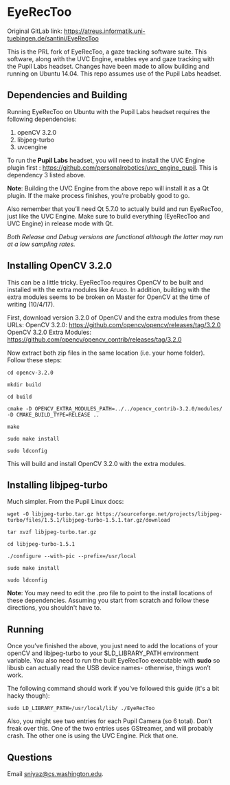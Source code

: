 # EyeRecToo

Original GitLab link: https://atreus.informatik.uni-tuebingen.de/santini/EyeRecToo

This is the PRL fork of EyeRecToo, a gaze tracking software suite. This software, along with the UVC Engine,
enables eye and gaze tracking with the Pupil Labs headset. Changes have been made to allow building and running on 
Ubuntu 14.04. This repo assumes use of the Pupil Labs headset.

## Dependencies and Building

Running EyeRecToo on Ubuntu with the Pupil Labs headset requires the following dependencies:

1. openCV 3.2.0
2. libjpeg-turbo
3. uvcengine

To run the **Pupil Labs** headset, you will need to install the UVC Engine plugin first :
https://github.com/personalrobotics/uvc_engine_pupil. This is dependency 3 listed above.

**Note**: Building the UVC Engine from the above repo will install it as a Qt plugin. If 
the make process finishes, you’re probably good to go.

Also remember that you’ll need Qt 5.7.0 to actually build and run EyeRecToo, just like the UVC Engine.
Make sure to build everything (EyeRecToo and UVC Engine) in release mode with Qt.

*Both Release and Debug versions are functional although the latter may run at a low sampling rates.*

## Installing OpenCV 3.2.0
This can be a little tricky. EyeRecToo requires OpenCV to be built and installed with the extra modules like Aruco. 
In addition, building with the extra modules seems to be broken on Master for OpenCV at the time of writing (10/4/17). 

First, download version 3.2.0 of OpenCV and the extra modules from these URLs:
OpenCV 3.2.0: https://github.com/opencv/opencv/releases/tag/3.2.0
OpenCV 3.2.0 Extra Modules: https://github.com/opencv/opencv_contrib/releases/tag/3.2.0

Now extract both zip files in the same location (i.e. your home folder). Follow these steps:

`cd opencv-3.2.0`

`mkdir build`

`cd build`

`cmake -D OPENCV_EXTRA_MODULES_PATH=../../opencv_contrib-3.2.0/modules/ -D CMAKE_BUILD_TYPE=RELEASE ..`

`make`

`sudo make install`

`sudo ldconfig`

This will build and install OpenCV 3.2.0 with the extra modules.

## Installing libjpeg-turbo

Much simpler. From the Pupil Linux docs:

`wget -O libjpeg-turbo.tar.gz https://sourceforge.net/projects/libjpeg-turbo/files/1.5.1/libjpeg-turbo-1.5.1.tar.gz/download`

`tar xvzf libjpeg-turbo.tar.gz`

`cd libjpeg-turbo-1.5.1`

`./configure --with-pic --prefix=/usr/local`

`sudo make install`

`sudo ldconfig`

**Note**: You may need to edit the .pro file to point to the install locations of these dependencies. 
Assuming you start from scratch and follow these directions, you shouldn't have to.

## Running

Once you’ve finished the above, you just need to add the locations of your openCV and libjpeg-turbo 
to your $LD_LIBRARY_PATH environment variable. You also need to run the built EyeRecToo executable 
with **sudo** so libusb can actually read the USB device names- otherwise, things won’t work.

The following command should work if you've followed this guide (it's a bit hacky though):

`sudo LD_LIBRARY_PATH=/usr/local/lib/ ./EyeRecToo`

Also, you might see two entries for each Pupil Camera (so 6 total). Don’t freak over this. One of the 
two entries uses GStreamer, and will probably crash. The other one is using the UVC Engine. Pick that one.

## Questions

Email sniyaz@cs.washington.edu.

